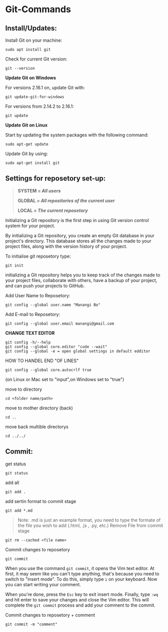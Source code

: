 # Git-Commands
 
## Install/Updates:

 Install Git on your machine: 
 ```
 sudo apt install git
 ```
 Check for current Git version:
 ```
 git --version
 ```
 **Update Git on Windows**
 
 For versions 2.16.1 on, update Git with:
 ```
 git update-git-for-windows
 ```
 For versions from 2.14.2 to 2.16.1:
 ```
 git update
 ```
 **Update Git on Linux**
 
  Start by updating the system packages with the following command:
 ```
 sudo apt-get update
 ```
 Update Git by using:
 ```
 sudo apt-get install git
 ```

 
## Settings for reposetory set-up:
 > **SYSTEM _= All users_**
 > 
 > **GLOBAL _= All repositories of the current user_**
 > 
 > **LOCAL _= The current reposetory_**
 
Initializing a Git repository is the first step in using Git version control system for your project.

By initializing a Git repository, you create an empty Git database in your project's directory. This database stores all the changes made to your project files, along with the version history of your project.
 
To initialise git reposetory type:
 ```
 git init
 ```
 initializing a Git repository helps you to keep track of the changes made to your project files, collaborate with others, have a backup of your project, and can push your projects to GitHub.
 
 Add User Name to Reposetory:
 ```
 git config --global user.name "Manangi Bo" 
 ```
 Add E-mail to Reposetory:
 ```
 git config --global user.email manangi@gmail.com
 ```
 
 **CHANGE TEXT EDITOR**
 ```
 git config -h/--help
 git config --global core.editor "code --wait"
 git config --global -e = open global settings in default edditor
 ```
 HOW TO HANDEL END "OF LINES"
 ```
 git config --global core.autocrlf true
 ```
 (on Linux or Mac set to "input",on Windows set to "true")
 
 
 move to directory
 ```
 cd <folder name/path> 
 ```
 move to mother directory (back)
 ```
 cd ..
 ```
 move back multible directorys
 ```
 cd ../../
 ```
 
## Commit:

 get status
 ```
 git status
 ```
 add all
 ```
 git add . 
 ```
 add sertin format to commit stage
 ```
 git add *.md
 ```
 >Note: .md is just an example format, you need to type the formate of the file you wish to add (.html, .js , .py, etc.)
 Remove File from commit stage
 ```
 git rm --cached <file name>
 ```
 Commit changes to reposetory
 ```
 git commit
 ```
 When you use the command `git commit`, it opens the Vim text editor. At first, it may seem like you can't type anything, that's because you need to switch to "insert mode". To do this, simply type `i` on your keyboard. Now you can start writing your comment.

When you're done, press the `Esc` key to exit insert mode. Finally, type `:wq` and hit enter to save your changes and close the Vim editor. This will complete the `git commit` process and add your comment to the commit.

Commit changes to reposetory + comment
```
git commit -m "comment"
